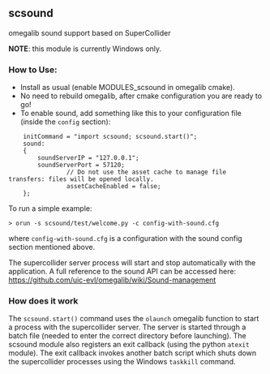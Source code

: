 ## scsound
omegalib sound support based on SuperCollider

**NOTE**: this module is currently Windows only.

### How to Use:
- Install as usual (enable MODULES_scsound in omegalib cmake).
- No need to rebuild omegalib, after cmake configuration you are ready to go!
- To enable sound, add something like this to your configuration file (inside the `config` section):
```
	initCommand = "import scsound; scsound.start()";
	sound:
	{
		soundServerIP = "127.0.0.1";
		soundServerPort = 57120;
                // Do not use the asset cache to manage file transfers: files will be opened locally.
                assetCacheEnabled = false;
	};
```

To run a simple example:
```
> orun -s scsound/test/welcome.py -c config-with-sound.cfg
```
where `config-with-sound.cfg` is a configuration with the sound config section mentioned above.

The supercollider server process will start and stop automatically with the application.
A full reference to the sound API can be accessed here: https://github.com/uic-evl/omegalib/wiki/Sound-management

### How does it work
The `scsound.start()` command uses the `olaunch` omegalib function to start a process with the supercollider server. The server is started through a batch file (needed to enter the correct directory before launching).
The scsound module also registers an exit callback (using the python `atexit` module). The exit callback invokes another batch script which shuts down the supercollider processes using the Windows `taskkill` command.
